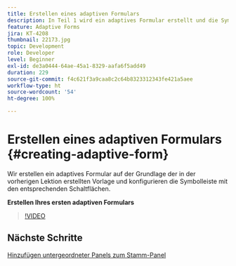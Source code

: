 ```yaml
---
title: Erstellen eines adaptiven Formulars
description: In Teil 1 wird ein adaptives Formular erstellt und die Symbolleiste mit entsprechenden Schaltflächen hinzugefügt und konfiguriert.
feature: Adaptive Forms
jira: KT-4208
thumbnail: 22173.jpg
topic: Development
role: Developer
level: Beginner
exl-id: de3a0444-64ae-45a1-8329-aafa6f5add49
duration: 229
source-git-commit: f4c621f3a9caa8c2c64b8323312343fe421a5aee
workflow-type: ht
source-wordcount: '54'
ht-degree: 100%

---
```


# Erstellen eines adaptiven Formulars {#creating-adaptive-form}

Wir erstellen ein adaptives Formular auf der Grundlage der in der vorherigen Lektion erstellten Vorlage und konfigurieren die Symbolleiste mit den entsprechenden Schaltflächen.

**Erstellen Ihres ersten adaptiven Formulars**

>[!VIDEO](https://video.tv.adobe.com/v/22173?quality=12&learn=on)

## Nächste Schritte

[Hinzufügen untergeordneter Panels zum Stamm-Panel](./configuring-root-panel-and-adding-child-panels.md)
